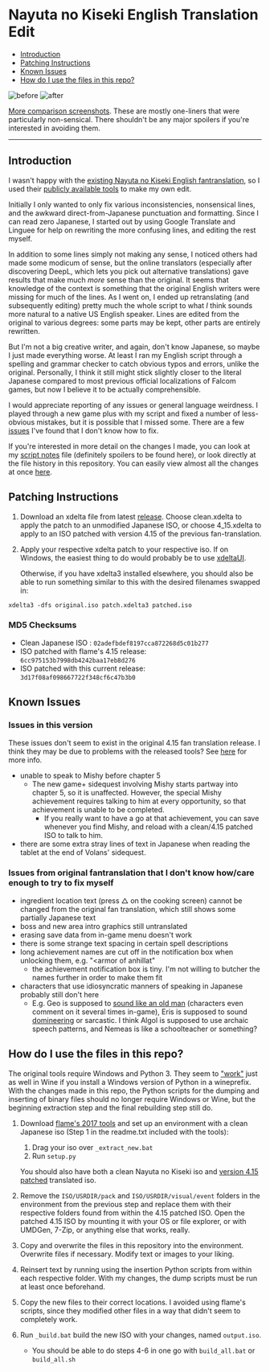 
# Nayuta no Kiseki English Translation Edit

<!-- TOC -->
- [Introduction](#introduction)
- [Patching Instructions](#patching-instructions)
- [Known Issues](#known-issues)
- [How do I use the files in this repo?](#how-do-i-use-the-files-in-this-repo)
<!-- /TOC -->


![before](https://i.imgur.com/1gWUK3w.jpg)
![after](https://i.imgur.com/TT9smIn.jpg)

[More comparison screenshots](https://imgur.com/a/yJB1fTj). These are mostly one-liners that were particularly non-sensical. There shouldn't be any major spoilers if you're interested in avoiding them.

---
## Introduction

I wasn't happy with the [existing Nayuta no Kiseki English fantranslation](https://heroesoflegend.org/forums/viewtopic.php?f=22&t=73), so I used their [publicly available tools](https://heroesoflegend.org/forums/viewtopic.php?f=22&t=340) to make my own edit.


Initially I only wanted to only fix various inconsistencies, nonsensical lines, and the awkward direct-from-Japanese punctuation and formatting. Since I can read zero Japanese, I started out by using Google Translate and Linguee for help on rewriting the more confusing lines, and editing the rest myself.

In addition to some lines simply not making any sense, I noticed others had made some modicum of sense, but the online translators (especially after discovering DeepL, which lets you pick out alternative translations) gave results that make much *more* sense than the original. It seems that knowledge of the context is something that the original English writers were missing for much of the lines. As I went on, I ended up retranslating (and subsequently editing) pretty much the whole script to what *I* think sounds more natural to a native US English speaker. Lines are edited from the original to various degrees: some parts may be kept, other parts are entirely rewritten.

But I'm not a big creative writer, and again, don't know Japanese, so maybe I just made everything worse. At least I ran my English script through a spelling and grammar checker to catch obvious typos and errors, unlike the original. Personally, I think it still might stick slightly closer to the literal Japanese compared to most previous official localizations of Falcom games, but now I believe it to be actually comprehensible. 

I would appreciate reporting of any issues or general language weirdness. I played through a new game plus with my script and fixed a number of less-obvious mistakes, but it is possible that I missed some. There are a few [issues](#Known-Issues) I've found that I don't know how to fix.

If you're interested in more detail on the changes I made, you can look at my [script notes](./notes.md) file (definitely spoilers to be found here), or look directly at the file history in this repository. You can easily view almost all the changes at once [here](https://github.com/dackst/nayuta/commit/2e5b5c5db7d33fb19f7d38e6ba8c0a8826a07419).

<!-- or you can [compare]((https://github.com/dackst/nayuta/compare/original...master)) any of the changed files directly to their originals in this repo. 
broken ever since I moved files around
-->

## Patching Instructions
1. Download an xdelta file from latest [release](https://github.com/dackst/nayuta/releases). Choose clean.xdelta to apply the patch to an unmodified Japanese ISO, or choose 4_15.xdelta to apply to an ISO patched with version 4.15 of the previous fan-translation.
2. Apply your respective xdelta patch to your respective iso. If on Windows, the easiest thing to do would probably be to use [xdeltaUI](https://www.romhacking.net/utilities/598/).

   Otherwise, if you have xdelta3 installed elsewhere, you should also be able to run something similar to this with the desired filenames swapped in:
```
xdelta3 -dfs original.iso patch.xdelta3 patched.iso
```


### MD5 Checksums
* Clean Japanese ISO : `02adefbdef8197cca872268d5c01b277`
* ISO patched with flame's 4.15 release: `6cc975153b7998db4242baa17eb8d276`
* ISO patched with this current release: `3d17f08af098667722f348cf6c47b3b0`


## Known Issues

### Issues in this version 
These issues don't seem to exist in the original 4.15 fan translation release. I think they may be due to problems with the released tools? See [here](./notes.md/#Why-not-just-use-flame's-tools-directly) for more info.
* unable to speak to Mishy before chapter 5
  * The new game+ sidequest involving Mishy starts partway into chapter 5, so it is unaffected. However, the special Mishy achievement requires talking to him at every opportunity, so that achievement is unable to be completed.
    * If you really want to have a go at that achievement, you can save whenever you find Mishy, and reload with a clean/4.15 patched ISO to talk to him.
* there are some extra stray lines of text in Japanese when reading the tablet at the end of Volans' sidequest. 

### Issues from original fantranslation that I don't know how/care enough to try to fix myself
* ingredient location text (press △ on the cooking screen) cannot be changed from the original fan translation, which still shows some partially Japanese text
* boss and new area intro graphics still untranslated
* erasing save data from in-game menu doesn't work
* there is some strange text spacing in certain spell descriptions
* long achievement names are cut off in the notification box when unlocking them, e.g. "<armor of anhillat"
  * the achievement notification box is tiny. I'm not willing to butcher the names further in order to make them fit
* characters that use idiosyncratic manners of speaking in Japanese probably still don't here
  * E.g. Geo is supposed to [sound like an old man](https://legendofheroes.fandom.com/wiki/Lychnis_Gio) (characters even comment on it several times in-game), Eris is supposed to sound [domineering](https://legendofheroes.fandom.com/wiki/Song_Priestess_Elislette) or sarcastic. I think Algol is supposed to use archaic speech patterns, and Nemeas is like a schoolteacher or something?




## How do I use the files in this repo?

The original tools require Windows and Python 3. They seem to ["work"](./notes.md#why-not-just-use-flames-tools-directly) just as well in Wine if you install a Windows version of Python in a wineprefix. With the changes made in this repo, the Python scripts for the dumping and inserting of binary files should no longer require Windows or Wine, but the beginning extraction step and the final rebuilding step still do.

1. Download [flame's 2017 tools](https://heroesoflegend.org/forums/viewtopic.php?f=22&t=340) and set up an environment with a clean Japanese iso (Step 1 in the readme.txt included with the tools):
    1. Drag your iso over `_extract_new.bat`
    2. Run `setup.py`
  
   You should also have both a clean Nayuta no Kiseki iso and [version 4.15 patched](https://heroesoflegend.org/forums/viewtopic.php?f=22&t=73) translated iso.

2. Remove the `ISO/USRDIR/pack` and `ISO/USRDIR/visual/event` folders in the environment from the previous step and replace them with their respective folders found from within the 4.15 patched ISO. Open the patched 4.15 ISO by mounting it with your OS or file explorer, or with UMDGen, 7-Zip, or anything else that works, really.
3. Copy and overwrite the files in this repository into the environment. Overwrite files if necessary. Modify text or images to your liking. 
4. Reinsert text by running using the insertion Python scripts from within each respective folder. With my changes, the dump scripts must be run at least once beforehand.
5. Copy the new files to their correct locations. I avoided using flame's scripts, since they modified other files in a way that didn't seem to completely work.
6. Run `_build.bat` build the new ISO with your changes, named `output.iso`.

   * You should be able to do steps 4-6 in one go with `build_all.bat` or `build_all.sh`





